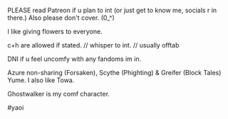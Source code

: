 
PLEASE read Patreon if u plan to int (or just get to know me, socials r in there.) Also please don't cover. (0_^)

I like giving flowers to everyone. 

c+h are allowed if stated. // whisper to int. // usually offtab

DNI if u feel uncomfy with any fandoms im in. 

Azure non-sharing (Forsaken), Scythe (Phighting) & Greifer (Block Tales) Yume. I also like Towa.

Ghostwalker is my comf character.

#yaoi

